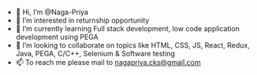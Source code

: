 - 👋 Hi, I’m @Naga-Priya
- 👀 I’m interested in returnship opportunity
- 🌱 I’m currently learning Full stack development, low code application development using PEGA
- 💞️ I’m looking to collaborate on topics like HTML, CSS, JS, React, Redux, Java, PEGA, C/C++,  Selenium & Software testing
- 📫 To reach me please mail to nagapriya.cks@gmail.com

<!---
Naga-Priya/Naga-Priya is a ✨ special ✨ repository because its `README.md` (this file) appears on your GitHub profile.
You can click the Preview link to take a look at your changes.
--->
